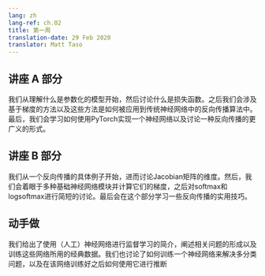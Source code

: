 ```yaml
---
lang: zh
lang-ref: ch.02
title: 第一周
translation-date: 29 Feb 2020
translator: Matt Taso
---
```


## 讲座 A 部分

我们从理解什么是参数化的模型开始，然后讨论什么是损失函数。之后我们会涉及基于梯度的方法以及这些方法是如何被应用到传统神经网络中的反向传播算法中。最后，我们会学习如何使用PyTorch实现一个神经网络以及讨论一种反向传播的更广义的形式。

## 讲座 B 部分
我们从一个反向传播的具体例子开始，进而讨论Jacobian矩阵的维度。然后，我们会着眼于多种基础神经网络模块并计算它们的梯度，之后对softmax和logsoftmax进行简短的讨论。最后会在这个部分学习一些反向传播的实用技巧。

## 动手做
我们给出了使用（人工）神经网络进行监督学习的简介，阐述相关问题的形成以及训练这些网络所用的经典数据。我们也讨论了如何训练一个神经网络来解决多分类问题，以及在该网络训练好之后如何使用它进行推断
